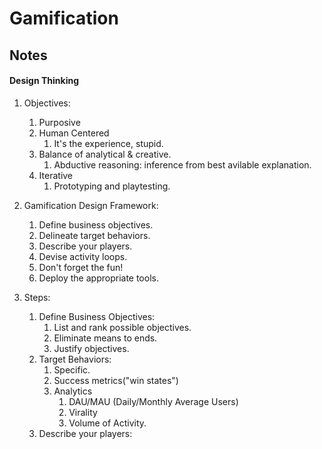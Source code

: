 # Gamification

## Notes

#### Design Thinking
1. Objectives:
    1. Purposive
    2. Human Centered
        1. It's the experience, stupid.
    3. Balance of analytical & creative.
        1. Abductive reasoning: inference from best avilable explanation.
    4. Iterative
        1. Prototyping and playtesting.
2. Gamification Design Framework:
    1. Define business objectives.
    2. Delineate target behaviors.
    3. Describe your players.
    4. Devise activity loops.
    5. Don't forget the fun!
    6. Deploy the appropriate tools.

3. Steps:
    1. Define Business Objectives:
          1. List and rank possible objectives.
          2. Eliminate means to ends.
          3. Justify objectives.
    2. Target Behaviors:
          1. Specific.
          2. Success metrics("win states")
          3. Analytics
              1. DAU/MAU (Daily/Monthly Average Users)
              2. Virality
              3. Volume of Activity.
    3. Describe your players:
          
